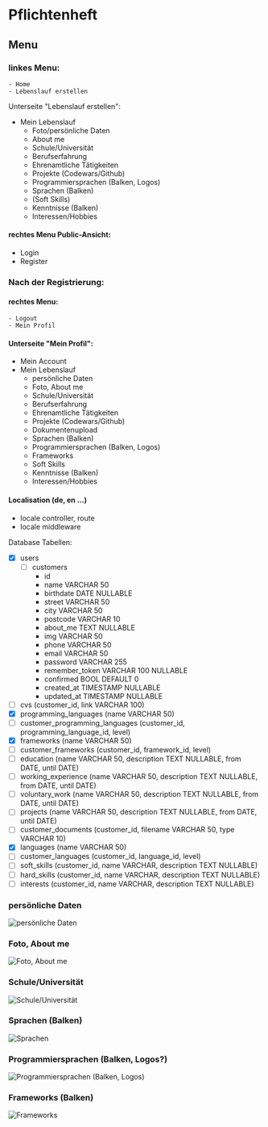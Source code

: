 # Pflichtenheft
## Menu
### linkes Menu:
	- Home
	- Lebenslauf erstellen

Unterseite "Lebenslauf erstellen":
- Mein Lebenslauf
   - Foto/persönliche Daten
   - About me
   - Schule/Universität
   - Berufserfahrung
   - Ehrenamtliche Tätigkeiten
   - Projekte (Codewars/Github)
   - Programmiersprachen (Balken, Logos)
   - Sprachen (Balken)
   - (Soft Skills)
   - Kenntnisse (Balken)
   - Interessen/Hobbies

#### rechtes Menu Public-Ansicht:
- Login
- Register

### Nach der Registrierung:
#### rechtes Menu:
    - Logout
    - Mein Profil

#### Unterseite "Mein Profil":
- Mein Account
- Mein Lebenslauf
   - persönliche Daten
   - Foto, About me
   - Schule/Universität
   - Berufserfahrung
   - Ehrenamtliche Tätigkeiten
   - Projekte (Codewars/Github)
   - Dokumentenupload
   - Sprachen (Balken)
   - Programmiersprachen (Balken, Logos)
   - Frameworks
   - Soft Skills
   - Kenntnisse (Balken)
   - Interessen/Hobbies

#### Localisation (de, en ...)
- locale controller, route
- locale middleware

Database
Tabellen:
- [x] users
  - [ ] customers
    - id 
    - name VARCHAR 50
    - birthdate DATE NULLABLE
    - street VARCHAR 50
    - city VARCHAR 50
    - postcode VARCHAR 10
    - about_me TEXT NULLABLE
    - img VARCHAR 50
    - phone VARCHAR 50
    - email VARCHAR 50
    - password VARCHAR 255
    - remember_token VARCHAR 100 NULLABLE
    - confirmed BOOL DEFAULT 0
    - created_at TIMESTAMP NULLABLE
    - updated_at TIMESTAMP NULLABLE
- [ ] cvs (customer_id, link VARCHAR 100)
- [x] programming_languages (name VARCHAR 50)
- [ ] customer_programming_languages (customer_id, programming_language_id, level)
- [x] frameworks (name VARCHAR 50)
- [ ] customer_frameworks (customer_id, framework_id, level)
- [ ] education (name VARCHAR 50, description TEXT NULLABLE, from DATE, until DATE)
- [ ] working_experience (name VARCHAR 50, description TEXT NULLABLE, from DATE, until DATE)
- [ ] voluntary_work (name VARCHAR 50, description TEXT NULLABLE, from DATE, until DATE)
- [ ] projects (name VARCHAR 50, description TEXT NULLABLE, from DATE, until DATE)
- [ ] customer_documents (customer_id, filename VARCHAR 50, type VARCHAR 10)
- [x] languages (name VARCHAR 50)
- [ ] customer_languages (customer_id, language_id, level)
- [ ] soft_skills (customer_id, name VARCHAR, description TEXT NULLABLE)
- [ ] hard_skills (customer_id, name VARCHAR, description TEXT NULLABLE)
- [ ] interests (customer_id, name VARCHAR, description TEXT NULLABLE)

### persönliche Daten
![persönliche Daten](./img/personal_data.jpg)

### Foto, About me
![Foto, About me](./img/about_me.jpg)

### Schule/Universität
![Schule/Universität](./img/education.jpg)

### Sprachen (Balken)
![Sprachen](./img/languages.jpg)

### Programmiersprachen (Balken, Logos?)
![Programmiersprachen (Balken, Logos)](./img/programming_languages.jpg)

### Frameworks (Balken)
![Frameworks](./img/frameworks.jpg)

